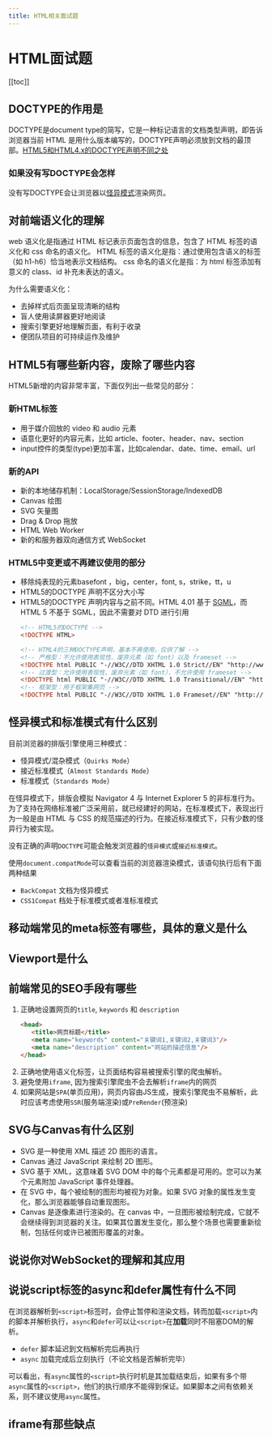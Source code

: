 ```yaml
---
title: HTML相关面试题
---
```


# HTML面试题
[[toc]]
## DOCTYPE的作用是
DOCTYPE是document type的简写，它是一种标记语言的文档类型声明，即告诉浏览器当前 HTML 是用什么版本编写的，DOCTYPE声明必须放到文档的最顶部。[HTML5和HTML4.x的DOCTYPE声明不同之处](#html5中变更或不再建议使用的部分)

### 如果没有写DOCTYPE会怎样
没有写DOCTYPE会让浏览器以[怪异模式](#怪异模式和标准模式有什么区别)渲染网页。

## 对前端语义化的理解
web 语义化是指通过 HTML 标记表示页面包含的信息，包含了 HTML 标签的语义化和 css 命名的语义化。 HTML 标签的语义化是指：通过使用包含语义的标签（如 h1-h6）恰当地表示文档结构。 css 命名的语义化是指：为 html 标签添加有意义的 class、id 补充未表达的语义。

为什么需要语义化：

- 去掉样式后页面呈现清晰的结构
- 盲人使用读屏器更好地阅读
- 搜索引擎更好地理解页面，有利于收录
- 便团队项目的可持续运作及维护

## HTML5有哪些新内容，废除了哪些内容
HTML5新增的内容非常丰富，下面仅列出一些常见的部分：
### 新HTML标签
- 用于媒介回放的 video 和 audio 元素
- 语意化更好的内容元素，比如 article、footer、header、nav、section
- input控件的类型(type)更加丰富，比如calendar、date、time、email、url

### 新的API
- 新的本地储存机制：LocalStorage/SessionStorage/IndexedDB
- Canvas 绘图
- SVG 矢量图
- Drag & Drop 拖放
- HTML Web Worker
- 新的和服务器双向通信方式 WebSocket

### HTML5中变更或不再建议使用的部分
- 移除纯表现的元素basefont ，big，center，font, s，strike，tt，u
- HTML5的DOCTYPE 声明不区分大小写
- HTML5的DOCTYPE 声明内容与之前不同。HTML 4.01 基于 [SGML](https://wiki.mbalib.com/wiki/SGML)，而 HTML 5 不基于 SGML，因此不需要对 DTD 进行引用
    ```html
    <!-- HTML5的DOCTYPE -->
    <!DOCTYPE HTML>
    
    <!-- HTML4的三种DOCTYPE声明，基本不再使用，仅供了解 -->
    <!-- 严格型：不允许使用表现性、废弃元素（如 font）以及 frameset -->
    <!DOCTYPE html PUBLIC "-//W3C//DTD XHTML 1.0 Strict//EN" "http://www.w3.org/TR/xhtml1/DTD/xhtml1-strict.dtd">
    <!-- 过渡型：允许使用表现性、废弃元素（如 font），不允许使用 frameset -->
    <!DOCTYPE html PUBLIC "-//W3C//DTD XHTML 1.0 Transitional//EN" "http://www.w3.org/TR/xhtml1/DTD/xhtml1-transitional.dtd">
    <!-- 框架型：用于框架集网页 -->
    <!DOCTYPE html PUBLIC "-//W3C//DTD XHTML 1.0 Frameset//EN" "http://www.w3.org/TR/xhtml1/DTD/xhtml1-frameset.dtd">
    
    ```

## 怪异模式和标准模式有什么区别
目前浏览器的排版引擎使用三种模式：
- 怪异模式/混杂模式（`Quirks Mode`）
- 接近标准模式（`Almost Standards Mode`）
- 标准模式（`Standards Mode`）

在怪异模式下，排版会模拟 Navigator 4 与 Internet Explorer 5 的非标准行为。为了支持在网络标准被广泛采用前，就已经建好的网站，在标准模式下，表现出行为一般是由 HTML 与 CSS 的规范描述的行为。在接近标准模式下，只有少数的怪异行为被实现。

没有正确的声明`DOCTYPE`可能会触发浏览器的`怪异模式`或`接近标准模式`。

使用`document.compatMode`可以查看当前的浏览器渲染模式，该语句执行后有下面两种结果
- `BackCompat` 文档为怪异模式
- `CSS1Compat` 档处于标准模式或者准标准模式

## 移动端常见的meta标签有哪些，具体的意义是什么

## Viewport是什么

## 前端常见的SEO手段有哪些
1. 正确地设置网页的`title`, `keywords` 和 `description`
    ```html
    <head>
       <title>网页标题</title>
       <meta name="keywords" content="关键词1,关键词2,关键词3"/>
       <meta name="description" content="网站的描述信息"/>
    </head>
    ```
2. 正确地使用语义化标签，让页面结构容易被搜索引擎的爬虫解析。
3. 避免使用`iframe`, 因为搜索引擎爬虫不会去解析`iframe`内的网页
4. 如果网站是`SPA`(单页应用)，网页内容由JS生成，搜索引擎爬虫不易解析，此时应该考虑使用`SSR`(服务端渲染)或`PreRender`(预渲染)

## SVG与Canvas有什么区别
- SVG 是一种使用 XML 描述 2D 图形的语言。
- Canvas 通过 JavaScript 来绘制 2D 图形。
- SVG 基于 XML，这意味着 SVG DOM 中的每个元素都是可用的。您可以为某个元素附加 JavaScript 事件处理器。
- 在 SVG 中，每个被绘制的图形均被视为对象。如果 SVG 对象的属性发生变化，那么浏览器能够自动重现图形。
- Canvas 是逐像素进行渲染的。在 canvas 中，一旦图形被绘制完成，它就不会继续得到浏览器的关注。如果其位置发生变化，那么整个场景也需要重新绘制，包括任何或许已被图形覆盖的对象。

## 说说你对WebSocket的理解和其应用

## 说说script标签的async和defer属性有什么不同
在浏览器解析到`<script>`标签时，会停止暂停和渲染文档，转而加载`<script>`内的脚本并解析执行，`async`和`defer`可以让`<script>`在**加载**同时不阻塞DOM的解析。
- `defer` 脚本延迟到文档解析完后再执行
- `async` 加载完成后立刻执行（不论文档是否解析完毕）

可以看出，有`async`属性的`<script>`执行时机是其加载结束后，如果有多个带`async`属性的`<script>`，他们的执行顺序不能得到保证。如果脚本之间有依赖关系，则不建议使用`async`属性。

## iframe有那些缺点

